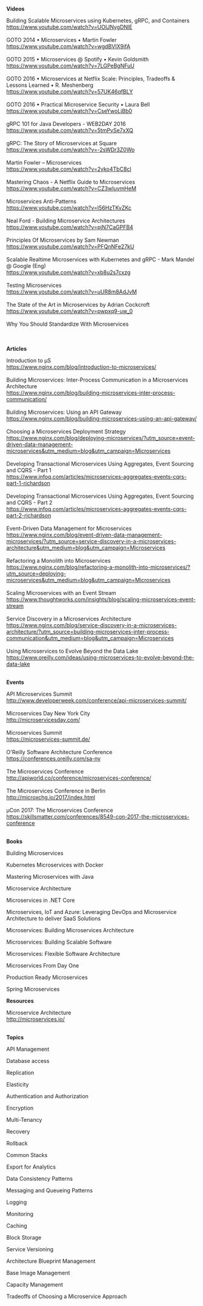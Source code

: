 <b>Videos</b>

Building Scalable Microservices using Kubernetes, gRPC, and Containers<br/>
https://www.youtube.com/watch?v=UOIJNygDNlE
<br/><br/>
GOTO 2014 • Microservices • Martin Fowler<br/>
https://www.youtube.com/watch?v=wgdBVIX9ifA
<br/><br/>
GOTO 2015 • Microservices @ Spotify • Kevin Goldsmith<br/>
https://www.youtube.com/watch?v=7LGPeBgNFuU
<br/><br/>
GOTO 2016 • Microservices at Netflix Scale: Principles, Tradeoffs & Lessons Learned • R. Meshenberg<br/>
https://www.youtube.com/watch?v=57UK46qfBLY
<br/><br/>
GOTO 2016 • Practical Microservice Security • Laura Bell<br/>
https://www.youtube.com/watch?v=CseYwoLjBb0
<br/><br/>
gRPC 101 for Java Developers - WEB2DAY 2016<br/>
https://www.youtube.com/watch?v=5tmPvSe7xXQ
<br/><br/>
gRPC: The Story of Microservices at Square<br/>
https://www.youtube.com/watch?v=-2sWDr3Z0Wo
<br/><br/>
Martin Fowler – Microservices<br/>
https://www.youtube.com/watch?v=2yko4TbC8cI
<br/><br/>
Mastering Chaos - A Netflix Guide to Microservices<br/>
https://www.youtube.com/watch?v=CZ3wIuvmHeM
<br/><br/>
Microservices Anti-Patterns<br/>
https://www.youtube.com/watch?v=I56HzTKvZKc
<br/><br/>
Neal Ford - Building Microservice Architectures<br/>
https://www.youtube.com/watch?v=pjN7CaGPFB4
<br/><br/>
Principles Of Microservices by Sam Newman<br/>
https://www.youtube.com/watch?v=PFQnNFe27kU
<br/><br/>
Scalable Realtime Microservices with Kubernetes and gRPC - Mark Mandel @ Google (Eng)<br/>
https://www.youtube.com/watch?v=xb8u2s7cxzg
<br/><br/>
Testing Microservices<br/>
https://www.youtube.com/watch?v=uUR8m8AdJvM
<br/><br/>
The State of the Art in Microservices by Adrian Cockcroft<br/>
https://www.youtube.com/watch?v=pwpxq9-uw_0
<br/><br/>
Why You Should Standardize With Microservices<br/>
<br/><br/>


<b>Articles</b>

Introduction to µS<br/>
https://www.nginx.com/blog/introduction-to-microservices/
<br/><br/>
Building Microservices: Inter-Process Communication in a Microservices Architecture<br/>
https://www.nginx.com/blog/building-microservices-inter-process-communication/
<br/><br>
Building Microservices: Using an API Gateway<br/>
https://www.nginx.com/blog/building-microservices-using-an-api-gateway/
<br/><br/>
Choosing a Microservices Deployment Strategy<br/>
https://www.nginx.com/blog/deploying-microservices/?utm_source=event-driven-data-management-microservices&utm_medium=blog&utm_campaign=Microservices
<br/><br/>
Developing Transactional Microservices Using Aggregates, Event Sourcing and CQRS - Part 1<br/>
https://www.infoq.com/articles/microservices-aggregates-events-cqrs-part-1-richardson
<br/><br/>
Developing Transactional Microservices Using Aggregates, Event Sourcing and CQRS - Part 2<br/>
https://www.infoq.com/articles/microservices-aggregates-events-cqrs-part-2-richardson
<br/><br/>
Event-Driven Data Management for Microservices<br/>
https://www.nginx.com/blog/event-driven-data-management-microservices/?utm_source=service-discovery-in-a-microservices-architecture&utm_medium=blog&utm_campaign=Microservices
<br/><br/>
Refactoring a Monolith into Microservices<br/>
https://www.nginx.com/blog/refactoring-a-monolith-into-microservices/?utm_source=deploying-microservices&utm_medium=blog&utm_campaign=Microservices
<br/><br/>
Scaling Microservices with an Event Stream<br/>
https://www.thoughtworks.com/insights/blog/scaling-microservices-event-stream
<br/><br/>
Service Discovery in a Microservices Architecture<br/>
https://www.nginx.com/blog/service-discovery-in-a-microservices-architecture/?utm_source=building-microservices-inter-process-communication&utm_medium=blog&utm_campaign=Microservices
<br/><br/>
Using Microservices to Evolve Beyond the Data Lake<br/>
https://www.oreilly.com/ideas/using-microservices-to-evolve-beyond-the-data-lake
<br/><br/>



<b>Events</b>

API Microservices Summit<br/>
http://www.developerweek.com/conference/api-microservices-summit/
<br/><br/>
Microservices Day New York City<br/>
http://microservicesday.com/
<br/><br/>
Microservices Summit<br/>
https://microservices-summit.de/
<br/><br/>
O'Reilly Software Architecture Conference<br/>
https://conferences.oreilly.com/sa-ny
<br/><br/>
The Microservices Conference<br/>
http://apiworld.co/conference/microservices-conference/
<br/><br/>
The Microservices Conference in Berlin<br/>
http://microxchg.io/2017/index.html
<br/><br/>
µCon 2017: The Microservices Conference<br/>
https://skillsmatter.com/conferences/8549-con-2017-the-microservices-conference
<br/><br/>




<b>Books</b>

Building Microservices

Kubernetes Microservices with Docker

Mastering Microservices with Java

Microservice Architecture

Microservices in .NET Core

Microservices, IoT and Azure: Leveraging DevOps and Microservice Architecture to deliver SaaS Solutions

Microservices: Building Microservices Architecture

Microservices: Building Scalable Software

Microservices: Flexible Software Architecture

Microservices From Day One

Production Ready Microservices

Spring Microservices



<b>Resources</b>

Microservice Architecture<br/>
http://microservices.io/
<br/><br/>

<b>Topics</b>

API Management

Database access

Replication

Elasticity

Authentication and Authorization

Encryption

Multi-Tenancy

Recovery

Rollback

Common Stacks

Export for Analytics

Data Consistency Patterns

Messaging and Queueing Patterns

Logging

Monitoring

Caching

Block Storage

Service Versioning

Architecture Blueprint Management

Base Image Management

Capacity Management

Tradeoffs of Choosing a Microservice Approach










